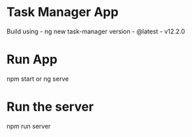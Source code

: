 # Task Manager App

Build using - ng new task-manager
version - @latest - v12.2.0

# Run App

<!-- runs on PORT:4200 -->

npm start or ng serve

# Run the server

<!-- runs on PORT:5000 -->

npm run server
